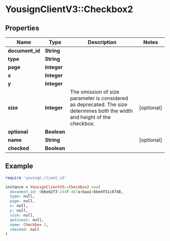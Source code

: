 # YousignClientV3::Checkbox2

## Properties

| Name | Type | Description | Notes |
| ---- | ---- | ----------- | ----- |
| **document_id** | **String** |  |  |
| **type** | **String** |  |  |
| **page** | **Integer** |  |  |
| **x** | **Integer** |  |  |
| **y** | **Integer** |  |  |
| **size** | **Integer** | The omission of size parameter is considered as deprecated. The size determines both the width and height of the checkbox. | [optional] |
| **optional** | **Boolean** |  |  |
| **name** | **String** |  | [optional] |
| **checked** | **Boolean** |  |  |

## Example

```ruby
require 'yousign_client_v3'

instance = YousignClientV3::Checkbox2.new(
  document_id: 9b6ed2f3-244f-487a-baa1-bbe4f51c8748,
  type: null,
  page: null,
  x: null,
  y: null,
  size: null,
  optional: null,
  name: Checkbox 1,
  checked: null
)
```


